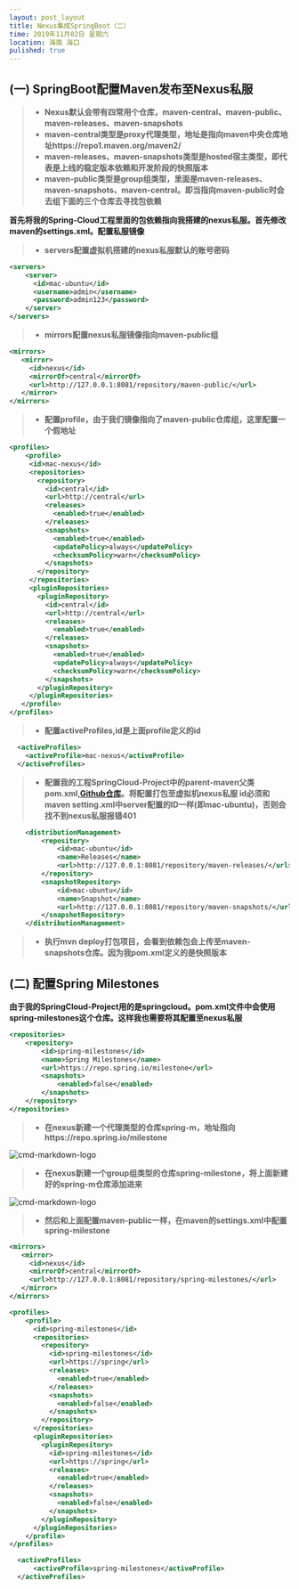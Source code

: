 ```yaml
---
layout: post_layout
title: Nexus集成SpringBoot（二）
time: 2019年11月02日 星期六
location: 海南 海口
pulished: true
---
```


## (一) SpringBoot配置Maven发布至Nexus私服
> * **Nexus默认会带有四常用个仓库，maven-central、maven-public、maven-releases、maven-snapshots**
> * **maven-central类型是proxy代理类型，地址是指向maven中央仓库地址https://repo1.maven.org/maven2/**
> * **maven-releases、maven-snapshots类型是hosted宿主类型，即代表是上线的稳定版本依赖和开发阶段的快照版本**
> * **maven-public类型是group组类型，里面是maven-releases、maven-snapshots、maven-central。即当指向maven-public时会去组下面的三个仓库去寻找包依赖**


**首先将我的Spring-Cloud工程里面的包依赖指向我搭建的nexus私服。首先修改maven的settings.xml。配置私服镜像**

> * **servers配置虚拟机搭建的nexus私服默认的账号密码**

```xml
<servers>
    <server>
      <id>mac-ubuntu</id>
      <username>admin</username>
      <password>admin123</password>
    </server>
</servers>
```

> * **mirrors配置nexus私服镜像指向maven-public组**

```xml
<mirrors>
   <mirror>
     <id>nexus</id>
     <mirrorOf>central</mirrorOf>
     <url>http://127.0.0.1:8081/repository/maven-public/</url>
   </mirror>
</mirrors> 
```

> * **配置profile，由于我们镜像指向了maven-public仓库组，这里配置一个假地址**

```xml
<profiles>
    <profile>
     <id>mac-nexus</id>
     <repositories>
       <repository>
         <id>central</id>
         <url>http://central</url>
         <releases>
           <enabled>true</enabled>
         </releases>
         <snapshots>
           <enabled>true</enabled>
           <updatePolicy>always</updatePolicy>
           <checksumPolicy>warn</checksumPolicy>
         </snapshots>
       </repository>
     </repositories>
     <pluginRepositories>
       <pluginRepository>
         <id>central</id>
         <url>http://central</url>
         <releases>
           <enabled>true</enabled>
         </releases>
         <snapshots>
           <enabled>true</enabled>
           <updatePolicy>always</updatePolicy>
           <checksumPolicy>warn</checksumPolicy>
         </snapshots>
       </pluginRepository>
     </pluginRepositories>
   </profile>
</profiles>
```

> * **配置activeProfiles,id是上面profile定义的id**

```xml
  <activeProfiles>
    <activeProfile>mac-nexus</activeProfile>
  </activeProfiles>
```

> * **配置我的工程SpringCloud-Project中的parent-maven父类pom.xml,[Github仓库](https://github.com/licaibo/SpringCloud-Project/blob/master/parent-maven/pom.xml)。将配置打包至虚拟机nexus私服 id必须和maven setting.xml中server配置的ID一样(即mac-ubuntu)，否则会找不到nexus私服报错401**

```xml
    <distributionManagement>
        <repository>
            <id>mac-ubuntu</id>
            <name>Releases</name>
            <url>http://127.0.0.1:8081/repository/maven-releases/</url>
        </repository>
        <snapshotRepository>
            <id>mac-ubuntu</id>
            <name>Snapshot</name>
            <url>http://127.0.0.1:8081/repository/maven-snapshots/</url>
        </snapshotRepository>
    </distributionManagement>
```

> * **执行mvn deploy打包项目，会看到依赖包会上传至maven-snapshots仓库。因为我pom.xml定义的是快照版本**



## (二) 配置Spring Milestones

**由于我的SpringCloud-Project用的是springcloud。pom.xml文件中会使用spring-milestones这个仓库。这样我也需要将其配置至nexus私服**

```xml
<repositories>
    <repository>
        <id>spring-milestones</id>
        <name>Spring Milestones</name>
        <url>https://repo.spring.io/milestone</url>
        <snapshots>
            <enabled>false</enabled>
        </snapshots>
    </repository>
</repositories>
```

> * **在nexus新建一个代理类型的仓库spring-m，地址指向https://repo.spring.io/milestone**

![cmd-markdown-logo](https://licaibo.github.io/assets/img/nexus-3.jpg)

> * **在nexus新建一个group组类型的仓库spring-milestone，将上面新建好的spring-m仓库添加进来**

![cmd-markdown-logo](https://licaibo.github.io/assets/img/nexus-4.jpg)


> * **然后和上面配置maven-public一样，在maven的settings.xml中配置spring-milestone**

```xml
<mirrors>
   <mirror>
     <id>nexus</id>
     <mirrorOf>central</mirrorOf>
     <url>http://127.0.0.1:8081/repository/spring-milestones/</url>
   </mirror>
</mirrors> 
```

```xml
<profiles>
    <profile>
      <id>spring-milestones</id>
      <repositories>
        <repository>
          <id>spring-milestones</id>
          <url>https://spring</url>
          <releases>
            <enabled>true</enabled>
          </releases>
          <snapshots>
            <enabled>false</enabled>
          </snapshots>
        </repository>
      </repositories>
      <pluginRepositories>
        <pluginRepository>
          <id>spring-milestones</id>
          <url>https://spring</url>
          <releases>
            <enabled>true</enabled>
          </releases>
          <snapshots>
            <enabled>false</enabled>
          </snapshots>
        </pluginRepository>
      </pluginRepositories>
    </profile>
</profiles>
```

```xml
  <activeProfiles>
      <activeProfile>spring-milestones</activeProfile>
  </activeProfiles>
```









